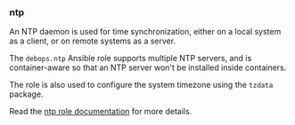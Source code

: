 ### ntp

An NTP daemon is used for time synchronization, either on a local system
as a client, or on remote systems as a server.

The `debops.ntp` Ansible role supports multiple NTP servers, and is
container-aware so that an NTP server won't be installed inside
containers.

The role is also used to configure the system timezone using the
`tzdata` package.

Read the [ntp role documentation](https://docs.debops.org/en/stable-3.0/ansible/roles/ntp/) for more details.

